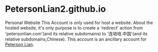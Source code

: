 PetersonLian2.github.io
=======================

Personal Website
This Account is only used for host a website.
About the hosted website, it's only purpose is to create a 'redirect' action from 'petersonlian.com'(and its relative subdomains) to '连培培.中国'(and its relative subdomains,Chinese).
This account is an ancillary account for [Peterson Lian](https://github.com/PetersonLian).
